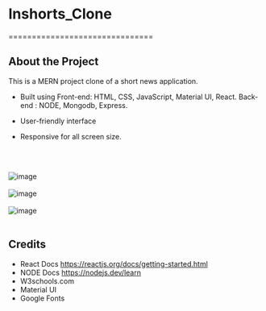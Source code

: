 # Inshorts_Clone
===============================

## About the Project
This is a MERN project clone of a short news application.

- Built using Front-end: HTML, CSS, JavaScript, Material UI, React.
              Back-end : NODE, Mongodb, Express.
              
- User-friendly interface
- Responsive for all screen size.

 <br><br>

![image](https://user-images.githubusercontent.com/66158960/155773886-b850fbf2-02a5-48a7-a87d-242f96502c77.png)
<br><br>
![image](https://user-images.githubusercontent.com/66158960/155773901-ca267e91-f76a-4260-a180-c12ec1abb036.png)
<br><br>
![image](https://user-images.githubusercontent.com/66158960/155773915-b1da6dfc-7a52-40f8-acba-b06dff2ff4a8.png)
<br><br>

## Credits
- React Docs https://reactjs.org/docs/getting-started.html
- NODE Docs  https://nodejs.dev/learn
- W3schools.com
- Material UI
- Google Fonts

